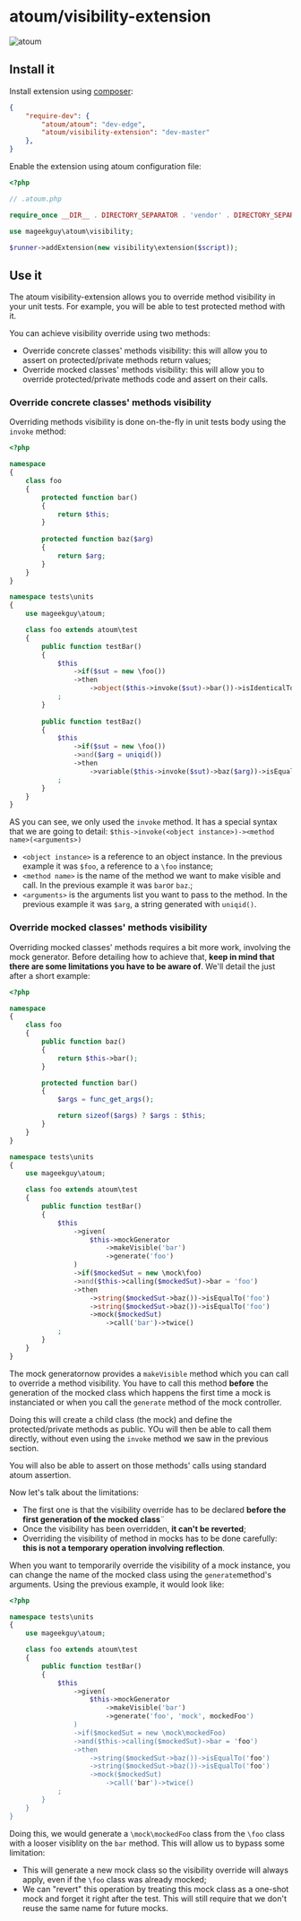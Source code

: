 # atoum/visibility-extension

![atoum](http://downloads.atoum.org/images/logo.png)

## Install it

Install extension using [composer](https://getcomposer.org):

```json
{
    "require-dev": {
        "atoum/atoum": "dev-edge",
        "atoum/visibility-extension": "dev-master"
    },
}

```

Enable the extension using atoum configuration file:

```php
<?php

// .atoum.php

require_once __DIR__ . DIRECTORY_SEPARATOR . 'vendor' . DIRECTORY_SEPARATOR . 'autoload.php';

use mageekguy\atoum\visibility;

$runner->addExtension(new visibility\extension($script));
```

## Use it

The atoum visibility-extension allows you to override method visibility in your unit tests. For example, you will be able
to test protected method with it.

You can achieve visibility override using two methods:

* Override concrete classes' methods visibility: this will allow you to assert on protected/private methods return values;
* Override mocked classes' methods visibility: this will allow you to override protected/private methods code and assert on their calls.

### Override concrete classes' methods visibility

Overriding methods visibility is done on-the-fly in unit tests body using the `invoke` method:

```php
<?php

namespace
{
	class foo
	{
		protected function bar()
		{
			return $this;
		}
		
		protected function baz($arg)
        {
            return $arg;
        }
	}
}

namespace tests\units
{
	use mageekguy\atoum;

	class foo extends atoum\test
	{
		public function testBar()
		{
			$this
				->if($sut = new \foo())
				->then
					->object($this->invoke($sut)->bar())->isIdenticalTo($sut)
			;
		}
		
		public function testBaz()
        {
            $this
                ->if($sut = new \foo())
                ->and($arg = uniqid())
                ->then
                    ->variable($this->invoke($sut)->baz($arg))->isEqualTo($arg)
            ;
        }
	}
}
```

AS you can see, we only used the `invoke` method. It has a special syntax that we are going to detail: `$this->invoke(<object instance>)-><method name>(<arguments>)`

* `<object instance>` is a reference to an object instance. In the previous example it was `$foo`, a reference to a `\foo` instance;
* `<method name>` is the name of the method we want to make visible and call. In the previous example it was `bar`or `baz`.;
* `<arguments>` is the arguments list you want to pass to the method. In the previous example it was `$arg`, a string generated with `uniqid()`.

### Override mocked classes' methods visibility

Overriding mocked classes' methods requires a bit more work, involving the mock generator. Before detailing how to achieve that, 
**keep in mind that there are some limitations you have to be aware of**. We'll detail the just after a short example:

```php
<?php

namespace
{
	class foo
	{
		public function baz()
		{
			return $this->bar();
		}

		protected function bar()
		{
			$args = func_get_args();

			return sizeof($args) ? $args : $this;
		}
	}
}

namespace tests\units
{
	use mageekguy\atoum;

	class foo extends atoum\test
	{
		public function testBar()
		{
			$this
				->given(
					$this->mockGenerator
						->makeVisible('bar')
						->generate('foo')
				)
				->if($mockedSut = new \mock\foo)
				->and($this->calling($mockedSut)->bar = 'foo')
				->then
					->string($mockedSut->baz())->isEqualTo('foo')
					->string($mockedSut->baz())->isEqualTo('foo')
                    ->mock($mockedSut)
                        ->call('bar')->twice()
			;
		}
	}
}
```

The mock generatornow provides a `makeVisible` method which you can call to override a method visibility. You have to call 
this method **before** the generation of the mocked class which happens the first time a mock is instanciated or when you call
the `generate` method of the mock controller.

Doing this will create a child class (the mock) and define the protected/private methods as public. YOu will then be able to call
them directly, without even using the `invoke` method we saw in the previous section.

You will also be able to assert on those methods' calls using standard atoum assertion.

Now let's talk about the limitations:

* The first one is that the visibility override has to be declared **before the first generation of the mocked class**¨
* Once the visibility has been overridden, **it can't be reverted**;
* Overriding the visibility of method in mocks has to be done carefully: **this is not a temporary operation involving reflection**.

When you want to temporarily override the visibility of a mock instance, you can change the name of the mocked class using the `generate`method's
arguments. Using the previous example, it would look like:

```php
<?php

namespace tests\units
{
	use mageekguy\atoum;

	class foo extends atoum\test
	{
		public function testBar()
		{
			$this
				->given(
					$this->mockGenerator
						->makeVisible('bar')
						->generate('foo', 'mock', mockedFoo')
				)
				->if($mockedSut = new \mock\mockedFoo)
				->and($this->calling($mockedSut)->bar = 'foo')
				->then
					->string($mockedSut->baz())->isEqualTo('foo')
					->string($mockedSut->baz())->isEqualTo('foo')
                    ->mock($mockedSut)
                        ->call('bar')->twice()
			;
		}
	}
}
```

Doing this, we would generate a `\mock\mockedFoo` class from the `\foo` class with a looser visiblity on the `bar` method.
This will allow us to bypass some limitation:

* This will generate a new mock class so the visibility override will always apply, even if the `\foo` class was already mocked;
* We can "revert" this operation by treating this mock class as a one-shot mock and forget it right after the test. This will still 
require that we don't reuse the same name for future mocks.
